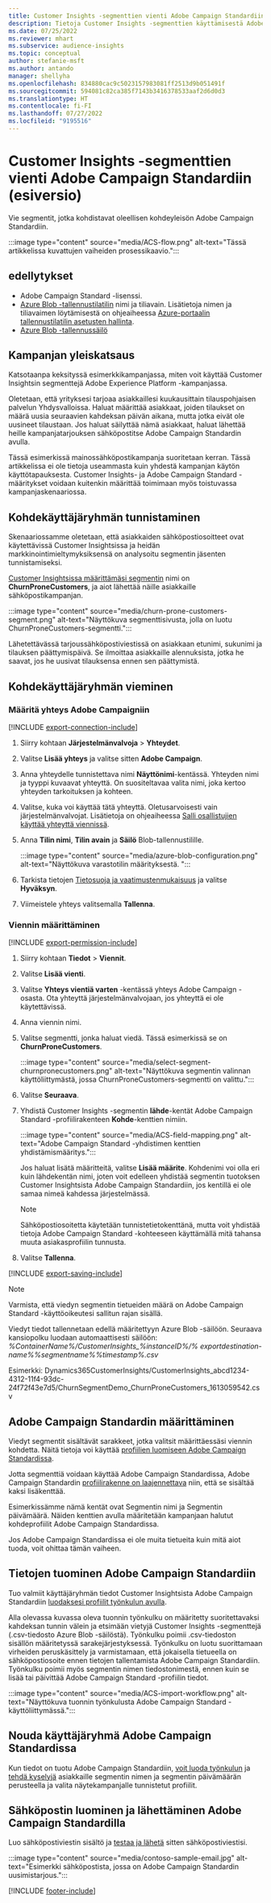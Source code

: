 ```yaml
---
title: Customer Insights -segmenttien vienti Adobe Campaign Standardiin (esiversio)
description: Tietoja Customer Insights -segmenttien käyttämisestä Adobe Campaign Standardissa.
ms.date: 07/25/2022
ms.reviewer: mhart
ms.subservice: audience-insights
ms.topic: conceptual
author: stefanie-msft
ms.author: antando
manager: shellyha
ms.openlocfilehash: 834880cac9c5023157983081ff2513d9b051491f
ms.sourcegitcommit: 594081c82ca385f7143b3416378533aaf2d6d0d3
ms.translationtype: HT
ms.contentlocale: fi-FI
ms.lasthandoff: 07/27/2022
ms.locfileid: "9195516"
---
```

# <a name="export-customer-insights-segments-to-adobe-campaign-standard-preview"></a>Customer Insights -segmenttien vienti Adobe Campaign Standardiin (esiversio)

Vie segmentit, jotka kohdistavat oleellisen kohdeyleisön Adobe Campaign Standardiin.

:::image type="content" source="media/ACS-flow.png" alt-text="Tässä artikkelissa kuvattujen vaiheiden prosessikaavio.":::

## <a name="prerequisites"></a>edellytykset

- Adobe Campaign Standard -lisenssi.
- [Azure Blob -tallennustilatilin](/azure/storage/blobs/create-data-lake-storage-account) nimi ja tiliavain. Lisätietoja nimen ja tiliavaimen löytämisestä on ohjeaiheessa [Azure-portaalin tallennustilatilin asetusten hallinta](/azure/storage/common/storage-account-manage).
- [Azure Blob -tallennussäilö](/azure/storage/blobs/storage-quickstart-blobs-portal#create-a-container)

## <a name="campaign-overview"></a>Kampanjan yleiskatsaus

Katsotaanpa keksityssä esimerkkikampanjassa, miten voit käyttää Customer Insightsin segmenttejä Adobe Experience Platform -kampanjassa.

Oletetaan, että yrityksesi tarjoaa asiakkaillesi kuukausittain tilauspohjaisen palvelun Yhdysvalloissa. Haluat määrittää asiakkaat, joiden tilaukset on määrä uusia seuraavien kahdeksan päivän aikana, mutta jotka eivät ole uusineet tilaustaan. Jos haluat säilyttää nämä asiakkaat, haluat lähettää heille kampanjatarjouksen sähköpostitse Adobe Campaign Standardin avulla.

Tässä esimerkissä mainossähköpostikampanja suoritetaan kerran. Tässä artikkelissa ei ole tietoja useammasta kuin yhdestä kampanjan käytön käyttötapauksesta. Customer Insights- ja Adobe Campaign Standard -määritykset voidaan kuitenkin määrittää toimimaan myös toistuvassa kampanjaskenaariossa.

## <a name="identify-your-target-audience"></a>Kohdekäyttäjäryhmän tunnistaminen

Skenaariossamme oletetaan, että asiakkaiden sähköpostiosoitteet ovat käytettävissä Customer Insightsissa ja heidän markkinointimieltymyksiksensä on analysoitu segmentin jäsenten tunnistamiseksi.

[Customer Insightsissa määrittämäsi segmentin](segments.md) nimi on **ChurnProneCustomers**, ja aiot lähettää näille asiakkaille sähköpostikampanjan.

:::image type="content" source="media/churn-prone-customers-segment.png" alt-text="Näyttökuva segmenttisivusta, jolla on luotu ChurnProneCustomers-segmentti.":::

Lähetettävässä tarjoussähköpostiviestissä on asiakkaan etunimi, sukunimi ja tilauksen päättymispäivä. Se ilmoittaa asiakkaille alennuksista, jotka he saavat, jos he uusivat tilauksensa ennen sen päättymistä.

## <a name="export-your-target-audience"></a>Kohdekäyttäjäryhmän vieminen

### <a name="set-up-connection-to-adobe-campaign"></a>Määritä yhteys Adobe Campaigniin

[!INCLUDE [export-connection-include](includes/export-connection-admn.md)]

1. Siirry kohtaan **Järjestelmänvalvoja** > **Yhteydet**.

1. Valitse **Lisää yhteys** ja valitse sitten **Adobe Campaign**.

1. Anna yhteydelle tunnistettava nimi **Näyttönimi**-kentässä. Yhteyden nimi ja tyyppi kuvaavat yhteyttä. On suositeltavaa valita nimi, joka kertoo yhteyden tarkoituksen ja kohteen.

1. Valitse, kuka voi käyttää tätä yhteyttä. Oletusarvoisesti vain järjestelmänvalvojat. Lisätietoja on ohjeaiheessa [Salli osallistujien käyttää yhteyttä viennissä](connections.md#allow-contributors-to-use-a-connection-for-exports).

1. Anna **Tilin nimi**, **Tilin avain** ja **Säilö** Blob-tallennustilille.  

   :::image type="content" source="media/azure-blob-configuration.png" alt-text="Näyttökuva varastotilin määrityksestä. ":::

1. Tarkista tietojen [Tietosuoja ja vaatimustenmukaisuus](connections.md#data-privacy-and-compliance) ja valitse **Hyväksyn**.

1. Viimeistele yhteys valitsemalla **Tallenna**.

### <a name="configure-an-export"></a>Viennin määrittäminen

[!INCLUDE [export-permission-include](includes/export-permission.md)]

1. Siirry kohtaan **Tiedot** > **Viennit**.

1. Valitse **Lisää vienti**.

1. Valitse **Yhteys vientiä varten** -kentässä yhteys Adobe Campaign -osasta. Ota yhteyttä järjestelmänvalvojaan, jos yhteyttä ei ole käytettävissä.

1. Anna viennin nimi.

1. Valitse segmentti, jonka haluat viedä. Tässä esimerkissä se on **ChurnProneCustomers**.

   :::image type="content" source="media/select-segment-churnpronecustomers.png" alt-text="Näyttökuva segmentin valinnan käyttöliittymästä, jossa ChurnProneCustomers-segmentti on valittu.":::

1. Valitse **Seuraava**.

1. Yhdistä Customer Insights -segmentin **lähde**-kentät Adobe Campaign Standard -profiilirakenteen **Kohde**-kenttien nimiin.

   :::image type="content" source="media/ACS-field-mapping.png" alt-text="Adobe Campaign Standard -yhdistimen kenttien yhdistämismääritys.":::

   Jos haluat lisätä määritteitä, valitse **Lisää määrite**. Kohdenimi voi olla eri kuin lähdekentän nimi, joten voit edelleen yhdistää segmentin tuotoksen Customer Insightsista Adobe Campaign Standardiin, jos kentillä ei ole samaa nimeä kahdessa järjestelmässä.

   > [!NOTE]
   > Sähköpostiosoitetta käytetään tunnistetietokenttänä, mutta voit yhdistää tietoja Adobe Campaign Standard -kohteeseen käyttämällä mitä tahansa muuta asiakasprofiilin tunnusta.

1. Valitse **Tallenna**.

[!INCLUDE [export-saving-include](includes/export-saving.md)]

> [!NOTE]
> Varmista, että viedyn segmentin tietueiden määrä on Adobe Campaign Standard -käyttöoikeutesi sallitun rajan sisällä.

Viedyt tiedot tallennetaan edellä määritettyyn Azure Blob -säilöön. Seuraava kansiopolku luodaan automaattisesti säilöön: *%ContainerName%/CustomerInsights_%instanceID%/% exportdestination-name%_%segmentname%_%timestamp%.csv*

Esimerkki: Dynamics365CustomerInsights/CustomerInsights_abcd1234-4312-11f4-93dc-24f72f43e7d5/ChurnSegmentDemo_ChurnProneCustomers_1613059542.csv

## <a name="configure-adobe-campaign-standard"></a>Adobe Campaign Standardin määrittäminen

Viedyt segmentit sisältävät sarakkeet, jotka valitsit määrittäessäsi viennin kohdetta. Näitä tietoja voi käyttää [profiilien luomiseen Adobe Campaign Standardissa](https://experienceleague.adobe.com/docs/campaign-standard/using/profiles-and-audiences/managing-profiles/about-profiles.html#managing-profiles).

Jotta segmenttiä voidaan käyttää Adobe Campaign Standardissa, Adobe Campaign Standardin [profiilirakenne on laajennettava](https://experienceleague.adobe.com/docs/campaign-standard/using/developing/use-cases--extending-resources/extending-the-profile-resource-with-a-new-field.html#developing) niin, että se sisältää kaksi lisäkenttää.

Esimerkissämme nämä kentät ovat Segmentin nimi ja Segmentin päivämäärä. Näiden kenttien avulla määritetään kampanjaan halutut kohdeprofiilit Adobe Campaign Standardissa.

Jos Adobe Campaign Standardissa ei ole muita tietueita kuin mitä aiot tuoda, voit ohittaa tämän vaiheen.

## <a name="import-data-into-adobe-campaign-standard"></a>Tietojen tuominen Adobe Campaign Standardiin

Tuo valmiit käyttäjäryhmän tiedot Customer Insightsista Adobe Campaign Standardiin [luodaksesi profiilit työnkulun avulla](https://experienceleague.adobe.com/docs/campaign-standard/using/profiles-and-audiences/managing-profiles/creating-profiles.html#profiles-and-audiences).

Alla olevassa kuvassa oleva tuonnin työnkulku on määritetty suoritettavaksi kahdeksan tunnin välein ja etsimään vietyjä Customer Insights -segmenttejä (.csv-tiedosto Azure Blob -säilöstä). Työnkulku poimii .csv-tiedoston sisällön määritetyssä sarakejärjestyksessä. Työnkulku on luotu suorittamaan virheiden peruskäsittely ja varmistamaan, että jokaisella tietueella on sähköpostiosoite ennen tietojen tallentamista Adobe Campaign Standardiin. Työnkulku poimii myös segmentin nimen tiedostonimestä, ennen kuin se lisää tai päivittää Adobe Campaign Standard -profiilin tiedot.

:::image type="content" source="media/ACS-import-workflow.png" alt-text="Näyttökuva tuonnin työnkulusta Adobe Campaign Standard -käyttöliittymässä.":::

## <a name="retrieve-the-audience-in-adobe-campaign-standard"></a>Nouda käyttäjäryhmä Adobe Campaign Standardissa

Kun tiedot on tuotu Adobe Campaign Standardiin, [voit luoda työnkulun](https://experienceleague.adobe.com/docs/campaign-standard/using/managing-processes-and-data/workflow-general-operation/building-a-workflow.html#managing-processes-and-data) ja [tehdä kyselyjä](https://experienceleague.adobe.com/docs/campaign-standard/using/managing-processes-and-data/targeting-activities/query.html#managing-processes-and-data) asiakkaille segmentin nimen ja segmentin päivämäärän perusteella ja valita näytekampanjalle tunnistetut profiilit.

## <a name="create-and-send-the-email-using-adobe-campaign-standard"></a>Sähköpostin luominen ja lähettäminen Adobe Campaign Standardilla

Luo sähköpostiviestin sisältö ja [testaa ja lähetä](https://experienceleague.adobe.com/docs/campaign-standard/using/testing-and-sending/get-started-sending-messages.html#preparing-and-testing-messages) sitten sähköpostiviestisi.

:::image type="content" source="media/contoso-sample-email.jpg" alt-text="Esimerkki sähköpostista, jossa on Adobe Campaign Standardin uusimistarjous.":::

[!INCLUDE [footer-include](includes/footer-banner.md)]
